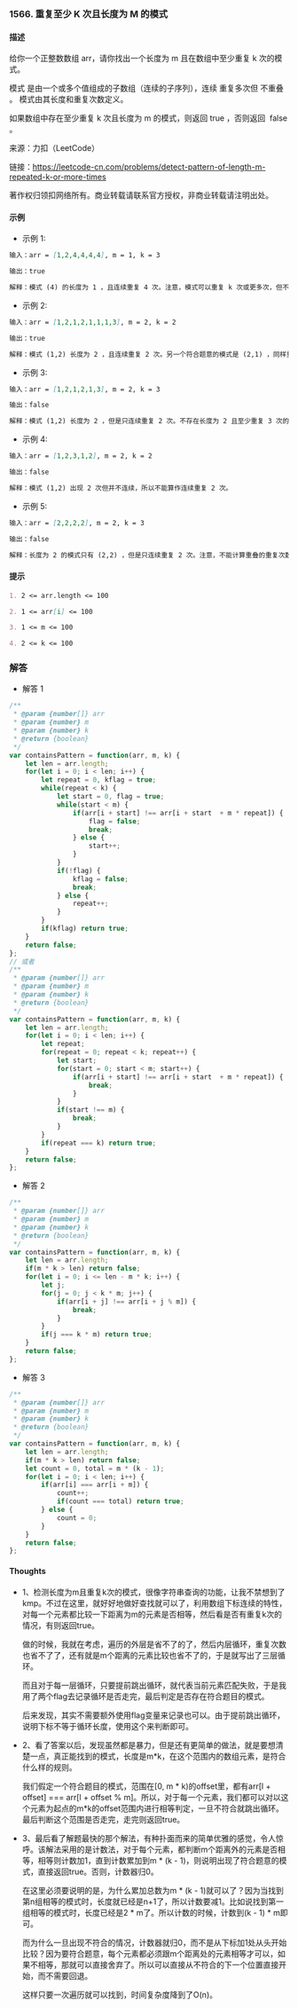 ### 1566. 重复至少 K 次且长度为 M 的模式

#### 描述

给你一个正整数数组 arr，请你找出一个长度为 m 且在数组中至少重复 k 次的模式。

模式 是由一个或多个值组成的子数组（连续的子序列），连续 重复多次但 不重叠 。 模式由其长度和重复次数定义。

如果数组中存在至少重复 k 次且长度为 m 的模式，则返回 true ，否则返回  false 。

来源：力扣（LeetCode）

链接：https://leetcode-cn.com/problems/detect-pattern-of-length-m-repeated-k-or-more-times

著作权归领扣网络所有。商业转载请联系官方授权，非商业转载请注明出处。

#### 示例

+ 示例 1:
```md
输入：arr = [1,2,4,4,4,4], m = 1, k = 3

输出：true

解释：模式 (4) 的长度为 1 ，且连续重复 4 次。注意，模式可以重复 k 次或更多次，但不能少于 k 次。
```
+ 示例 2:
```md
输入：arr = [1,2,1,2,1,1,1,3], m = 2, k = 2

输出：true

解释：模式 (1,2) 长度为 2 ，且连续重复 2 次。另一个符合题意的模式是 (2,1) ，同样重复 2 次。
```
+ 示例 3:
```md
输入：arr = [1,2,1,2,1,3], m = 2, k = 3

输出：false

解释：模式 (1,2) 长度为 2 ，但是只连续重复 2 次。不存在长度为 2 且至少重复 3 次的模式。
```
+ 示例 4:
```md
输入：arr = [1,2,3,1,2], m = 2, k = 2

输出：false

解释：模式 (1,2) 出现 2 次但并不连续，所以不能算作连续重复 2 次。
```
+ 示例 5:
```md
输入：arr = [2,2,2,2], m = 2, k = 3

输出：false

解释：长度为 2 的模式只有 (2,2) ，但是只连续重复 2 次。注意，不能计算重叠的重复次数。
```


#### 提示
```md
1. 2 <= arr.length <= 100

2. 1 <= arr[i] <= 100

3. 1 <= m <= 100

4. 2 <= k <= 100
```

### 解答

+ 解答 1
```js
/**
 * @param {number[]} arr
 * @param {number} m
 * @param {number} k
 * @return {boolean}
 */
var containsPattern = function(arr, m, k) {
    let len = arr.length;
    for(let i = 0; i < len; i++) {
        let repeat = 0, kflag = true;
        while(repeat < k) {
            let start = 0, flag = true;
            while(start < m) {
                if(arr[i + start] !== arr[i + start  + m * repeat]) {
                    flag = false;
                    break;
                } else {
                    start++;
                }
            }
            if(!flag) {
                kflag = false;
                break;
            } else {
                repeat++;
            }
        }
        if(kflag) return true;
    }
    return false;
};
// 或者
/**
 * @param {number[]} arr
 * @param {number} m
 * @param {number} k
 * @return {boolean}
 */
var containsPattern = function(arr, m, k) {
    let len = arr.length;
    for(let i = 0; i < len; i++) {
        let repeat;
        for(repeat = 0; repeat < k; repeat++) {
            let start;
            for(start = 0; start < m; start++) {
                if(arr[i + start] !== arr[i + start  + m * repeat]) {
                    break;
                }
            }
            if(start !== m) {
                break;
            }
        }
        if(repeat === k) return true;
    }
    return false;
};
```

+ 解答 2
```js
/**
 * @param {number[]} arr
 * @param {number} m
 * @param {number} k
 * @return {boolean}
 */
var containsPattern = function(arr, m, k) {
    let len = arr.length;
    if(m * k > len) return false;
    for(let i = 0; i <= len - m * k; i++) {
        let j;
        for(j = 0; j < k * m; j++) {
            if(arr[i + j] !== arr[i + j % m]) {
                break;
            }
        }
        if(j === k * m) return true;
    }
    return false;
};
```

+ 解答 3
```js
/**
 * @param {number[]} arr
 * @param {number} m
 * @param {number} k
 * @return {boolean}
 */
var containsPattern = function(arr, m, k) {
    let len = arr.length;
    if(m * k > len) return false;
    let count = 0, total = m * (k - 1);
    for(let i = 0; i < len; i++) {
        if(arr[i] === arr[i + m]) {
            count++;
            if(count === total) return true;
        } else {
            count = 0;
        }
    }
    return false;
};
```

#### Thoughts

+ 1、检测长度为m且重复k次的模式，很像字符串查询的功能，让我不禁想到了kmp。不过在这里，就好好地做好查找就可以了，利用数组下标连续的特性，对每一个元素都比较一下距离为m的元素是否相等，然后看是否有重复k次的情况，有则返回true。

  做的时候，我就在考虑，遍历的外层是省不了的了，然后内层循环，重复次数也省不了了，还有就是m个距离的元素比较也省不了的，于是就写出了三层循环。

  而且对于每一层循环，只要提前跳出循环，就代表当前元素匹配失败，于是我用了两个flag去记录循环是否走完，最后判定是否存在符合题目的模式。

  后来发现，其实不需要额外使用flag变量来记录也可以。由于提前跳出循环，说明下标不等于循环长度，使用这个来判断即可。

+ 2、看了答案以后，发现虽然都是暴力，但是还有更简单的做法，就是要想清楚一点，真正能找到的模式，长度是m*k，在这个范围内的数组元素，是符合什么样的规则。
  
  我们假定一个符合题目的模式，范围在[0, m * k)的offset里，都有arr[l + offset] === arr[l + offset % m]。所以，对于每一个元素，我们都可以对以这个元素为起点的m*k的offset范围内进行相等判定，一旦不符合就跳出循环。最后判断这个范围是否走完，走完则返回true。

+ 3、最后看了解题最快的那个解法，有种扑面而来的简单优雅的感觉，令人惊呼。该解法采用的是计数法，对于每个元素，都判断m个距离外的元素是否相等，相等则计数加1，直到计数累加到m * (k - 1)，则说明出现了符合题意的模式，直接返回true。否则，计数器归0。

  在这里必须要说明的是，为什么累加总数为m * (k - 1)就可以了？因为当找到第n组相等的模式时，长度就已经是n+1了，所以计数要减1。比如说找到第一组相等的模式时，长度已经是2 * m了。所以计数的时候，计数到(k - 1) * m即可。
  
  而为什么一旦出现不符合的情况，计数器就归0，而不是从下标加1处从头开始比较？因为要符合题意，每个元素都必须跟m个距离处的元素相等才可以，如果不相等，那就可以直接舍弃了。所以可以直接从不符合的下一个位置直接开始，而不需要回退。

  这样只要一次遍历就可以找到，时间复杂度降到了O(n)。
  